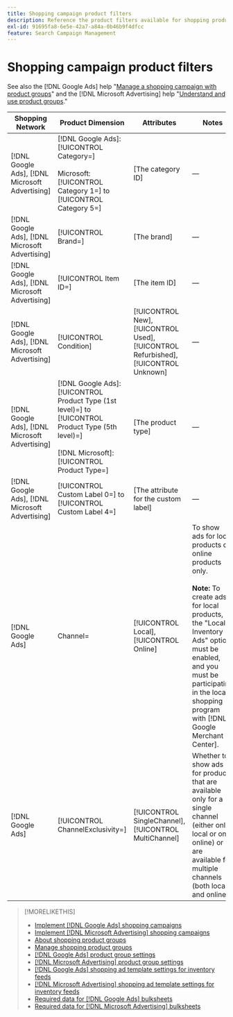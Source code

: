 ```yaml
---
title: Shopping campaign product filters
description: Reference the product filters available for shopping product groups.
exl-id: 91695fa8-6e5e-42a7-a84a-0b46b9f4dfcc
feature: Search Campaign Management
---
```

# Shopping campaign product filters

See also the [!DNL Google Ads] help "[Manage a shopping campaign with product groups](https://support.google.com/google-ads/answer/6275317)" and the [!DNL Microsoft Advertising] help "[Understand and use product groups](https://help.ads.microsoft.com/#apex/bae/en/56782)."

| Shopping Network | Product Dimension | Attributes | Notes |
|----|----|----|----|
| [!DNL Google Ads], [!DNL Microsoft Advertising] | [!DNL Google Ads]: [!UICONTROL Category=]<br><br>Microsoft: [!UICONTROL Category 1=] to [!UICONTROL Category 5=] | \[The category ID\] | &mdash; |
| [!DNL Google Ads], [!DNL Microsoft Advertising] | [!UICONTROL Brand=] | \[The brand\] | &mdash; |
| [!DNL Google Ads], [!DNL Microsoft Advertising] | [!UICONTROL Item ID=] | \[The item ID\] | &mdash; |
| [!DNL Google Ads], [!DNL Microsoft Advertising] | [!UICONTROL Condition] | [!UICONTROL New], [!UICONTROL Used], [!UICONTROL Refurbished], [!UICONTROL Unknown] | &mdash; |
| [!DNL Google Ads], [!DNL Microsoft Advertising] | [!DNL Google Ads]: [!UICONTROL Product Type (1st level)=] to [!UICONTROL Product Type (5th level)=]<br><br>[!DNL Microsoft]: [!UICONTROL Product Type=] | \[The product type\] | &mdash; |
| [!DNL Google Ads], [!DNL Microsoft Advertising] | [!UICONTROL Custom Label 0=] to [!UICONTROL Custom Label 4=] | \[The attribute for the custom label\] | &mdash; |
| [!DNL Google Ads] | Channel= | [!UICONTROL Local], [!UICONTROL Online] | To show ads for local products or online products only.<br><br><b>Note:</b> To create ads for local products, the &quot;Local Inventory Ads&quot; option must be enabled, and you must be participating in the local shopping program with [!DNL Google Merchant Center]. |
| [!DNL Google Ads] | [!UICONTROL ChannelExclusivity=] | [!UICONTROL SingleChannel], [!UICONTROL MultiChannel] | Whether to show ads for products that are available only for a single channel (either only local or only online) or are available for multiple channels (both local and online). |

>[!MORELIKETHIS]
>
>* [Implement [!DNL Google Ads] shopping campaigns](/help/search-social-commerce/campaign-management/special-campaign-types/google-shopping-campaigns.md)
>* [Implement [!DNL Microsoft Advertising] shopping campaigns](/help/search-social-commerce/campaign-management/special-campaign-types/microsoft-shopping-campaigns.md)
>* [About shopping product groups](product-group-about.md)
>* [Manage shopping product groups](product-group-manage.md)
>* [[!DNL Google Ads] product group settings](/help/search-social-commerce/campaign-management/campaigns/product-group-settings-google.md)
>* [[!DNL Microsoft Advertising] product group settings](/help/search-social-commerce/campaign-management/campaigns/product-group-settings-microsoft.md)
>* [[!DNL Google Ads] shopping ad template settings for inventory feeds](/help/search-social-commerce/campaign-management/inventory-feeds/ad-templates/template-google-shopping.md)
>* [[!DNL Microsoft Advertising] shopping ad template settings for inventory feeds](/help/search-social-commerce/campaign-management/inventory-feeds/ad-templates/template-microsoft-shopping.md)
>* [Required data for [!DNL Google Ads] bulksheets](/help/search-social-commerce/campaign-management/bulksheets/bulksheet-data-formats/bulksheet-data-google.md)
>* [Required data for [!DNL Microsoft Advertising] bulksheets](/help/search-social-commerce/campaign-management/bulksheets/bulksheet-data-formats/bulksheet-data-microsoft.md)
